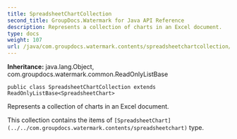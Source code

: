 ```yaml
---
title: SpreadsheetChartCollection
second_title: GroupDocs.Watermark for Java API Reference
description: Represents a collection of charts in an Excel document.
type: docs
weight: 107
url: /java/com.groupdocs.watermark.contents/spreadsheetchartcollection/
---
```

**Inheritance:**
java.lang.Object, com.groupdocs.watermark.common.ReadOnlyListBase
```
public class SpreadsheetChartCollection extends ReadOnlyListBase<SpreadsheetChart>
```

Represents a collection of charts in an Excel document.

This collection contains the items of `[SpreadsheetChart](../../com.groupdocs.watermark.contents/spreadsheetchart)` type.
